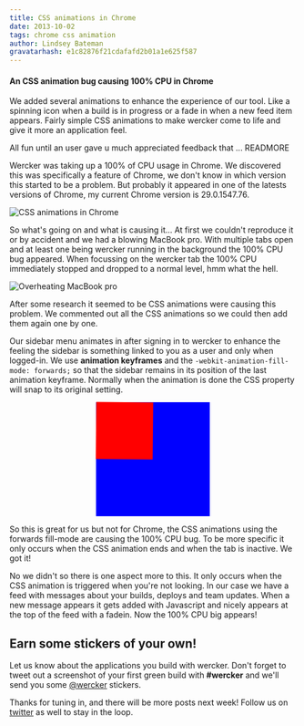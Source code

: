 ```yaml
---
title: CSS animations in Chrome
date: 2013-10-02
tags: chrome css animation
author: Lindsey Bateman
gravatarhash: e1c82876f21cdafafd2b01a1e625f587
---
```

<h4 class="subheader">
An CSS animation bug causing 100% CPU in Chrome
</h4>

We added several animations to enhance the experience of our tool.
Like a spinning icon when a build is in progress or a fade in when a new feed item appears.
Fairly simple CSS animations to make wercker come to life and give it more an application feel.

All fun until an user gave u much appreciated feedback that ...
READMORE

Wercker was taking up a 100% of CPU usage in Chrome.
We discovered this was specifically a feature of Chrome, we don't know in which version this started to be a problem.
But probably it appeared in one of the latests versions of Chrome, my current Chrome version is 29.0.1547.76.

![CSS animations in Chrome](/images/posts/chromecssanimations/chrometaskmanager.png)

So what's going on and what is causing it… At first we couldn't reproduce it or by accident and we had a blowing MacBook pro.
With multiple tabs open and at least one being wercker running in the background the 100% CPU bug appeared.
When focussing on the wercker tab the 100% CPU immediately stopped and dropped to a normal level, hmm what the hell.

![Overheating MacBook pro](/images/posts/chromecssanimations/heatmap.jpg)

After some research it seemed to be CSS animations were causing this problem.
We commented out all the CSS animations so we could then add them again one by one.

Our sidebar menu animates in after signing in to wercker to enhance the feeling the sidebar is something linked to you as a user and only when logged-in.
We use **animation keyframes** and the `-webkit-animation-fill-mode: forwards;` so that the sidebar remains in its position of the last animation keyframe.
Normally when the animation is done the CSS property will snap to its original setting.

<style type="text/css">
		.blue__block {
			width: 200px;
			height: 200px;
			background-color: blue;
			margin-right: auto;
			margin-left: auto;
		}

		.blue__block.active {
			-webkit-animation: rotating 1s linear;
			-webkit-animation-fill-mode: forwards;
		}

		.red__block {
			width: 100px;
			height: 100px;
			background-color: red;
			-webkit-animation: rotating 4s linear;
			-webkit-animation-fill-mode: forwards;
		}

		@-webkit-keyframes rotating {
		     from{
		         -webkit-transform: rotate(0deg);
		     }
		     to{
		         -webkit-transform: rotate(45deg);
		    }
		}

	</style>

 <script src="https://ajax.googleapis.com/ajax/libs/jquery/1.10.2/jquery.min.js"></script>

<script type="text/javascript">
	var toggleBlueBox = function(){
		$(".blue__block").toggleClass("active");
	};
	window.setInterval(toggleBlueBox, 5000);
</script>

<div>
	<div class="blue__block">
		<div class="red__block"></div>
	</div>
</div>

So this is great for us but not for Chrome, the CSS animations using the forwards fill-mode are causing the 100% CPU bug.
To be more specific it only occurs when the CSS animation ends and when the tab is inactive. We got it!

No we didn't so there is one aspect more to this. It only occurs when the CSS animation is triggered when you're not looking.
In our case we have a feed with messages about your builds, deploys and team updates.
When a new message appears it gets added with Javascript and nicely appears at the top of the feed with a fadein. Now the 100% CPU big appears!


## Earn some stickers of your own!

Let us know about the applications you build with wercker. Don't forget to tweet out a screenshot of your first green build with **#wercker** and we'll send you some [@wercker](http://twitter.com/wercker) stickers.

Thanks for tuning in, and there will be more posts next week! Follow us on [twitter](http://twitter.com/wercker) as well to stay in the loop.


